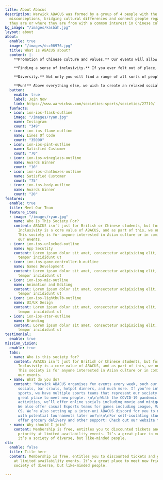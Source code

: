 ```yaml
---
title: About Abacus
description: Warwick ABACUS was formed by a group of 4 people with the aim of reducing
  misconceptions, bridging cultural differences and connect people regardless of who
  they are or where they are from with a common interest in Chinese culture.
bg_image: "/images/kasbah.jpg"
layout: about
about:
  enable: true
  image: "/images/dsc06976.jpg"
  title: What is ABACUS about?
  content: |-
    **Promotion of Chinese culture and values.** Our events will allow you to experience this age old culture rich of unique fascinating traditions.

    **Finding a sense of inclusivity.** If you ever felt out of place, you may just be able to find like-minded people who will understand you. We are a close community and we try to accommodate everyone with common interests. You will likely build bonds for life and create a home away from home!

    **Diversity.** Not only you will find a range of all sorts of people with incredible international mindsets, yet woven together through the influence of a Chinese background. Nevertheless, we can also cater anyone with even the mildest interests in Chinese culture.

    **Fun!** Above everything else, we wish to create an relaxed social environment for everyone to create cheerful memories and ever lasting relationships in the society.
  button:
    enable: true
    label: Join Now
    link: https://www.warwicksu.com/societies-sports/societies/27719/
  funfacts:
  - icon: ion-ios-flask-outline
    image: "/images/ryan.jpg"
    name: Instagram
    count: "349"
  - icon: ion-ios-flame-outline
    name: Lines Of Code
    count: "35000"
  - icon: ion-ios-pint-outline
    name: Satisfied Customer
    count: "70"
  - icon: ion-ios-wineglass-outline
    name: Awards Winner
    count: "10"
  - icon: ion-ios-chatboxes-outline
    name: Satisfied Customer
    count: "75"
  - icon: ion-ios-body-outline
    name: Awards Winner
    count: "20"
features:
  enable: true
  title: Meet Our Team
  feature_item:
  - image: "/images/ryan.jpg"
    name: Who Is This Society For?
    content: ABACUS isn’t just for British or Chinese students, but for everyone!
      Inclusivity is a core value of ABACUS, and as part of this, we only speak english.
      This society is for anyone interested in Asian culture or in coming to any of
      our events.
  - icon: ion-ios-unlocked-outline
    name: App Secutity
    content: Lorem ipsum dolor sit amet, consectetur adipisicing elit, sed do eiusmod
      tempor incididunt ut
  - icon: ion-ios-game-controller-b-outline
    name: Games Development
    content: Lorem ipsum dolor sit amet, consectetur adipisicing elit, sed do eiusmod
      tempor incididunt ut
  - icon: ion-ios-mic-outline
    name: Animation and Editing
    content: Lorem ipsum dolor sit amet, consectetur adipisicing elit, sed do eiusmod
      tempor incididunt ut
  - icon: ion-ios-lightbulb-outline
    name: UI/UX Design
    content: Lorem ipsum dolor sit amet, consectetur adipisicing elit, sed do eiusmod
      tempor incididunt ut
  - icon: ion-ios-star-outline
    name: Branding
    content: Lorem ipsum dolor sit amet, consectetur adipisicing elit, sed do eiusmod
      tempor incididunt ut
testimonial:
  enable: true
mission_vision:
  enable: true
  tabs:
  - name: Who is this society for?
    content: ABACUS isn’t just for British or Chinese students, but for everyone!
      Inclusivity is a core value of ABACUS, and as part of this, we only speak english.
      This society is for anyone interested in Asian culture or in coming to any of
      our events.
  - name: What do you do?
    content: "Warwick ABACUS organises fun events every week, such our “Boba and Chill”
      socials, bar crawls, hotpot dinners, and much more. If you’re interested in
      sports, we have multiple sports teams that represent our society that are another
      great place to meet new people. \n\n\nWith the COVID-19 pandemic limiting in-person
      activities, we’ll offer online socials including movie and minigame nights.
      We also offer casual Esports teams for games including League, Valorant, and
      CS. We’re also setting up a inter-uni ABACUS discord for you to meet more people,
      with potential tournaments later on!\n\n\nFor self-isolating students, we also
      offer grocery delivery and other support! Check out our website for more details."
  - name: Why should I join?
    content: Membership is free, entitles you to discounted tickets and gives you
      priority at limited availability events. It’s a great place to meet new friends,
      it’s a society of diverse, but like-minded people.
cta:
  enable: false
  title: Title here
  content: Membership is free, entitles you to discounted tickets and gives you priority
    at limited availability events. It’s a great place to meet new friends, it’s a
    society of diverse, but like-minded people.

---
```

